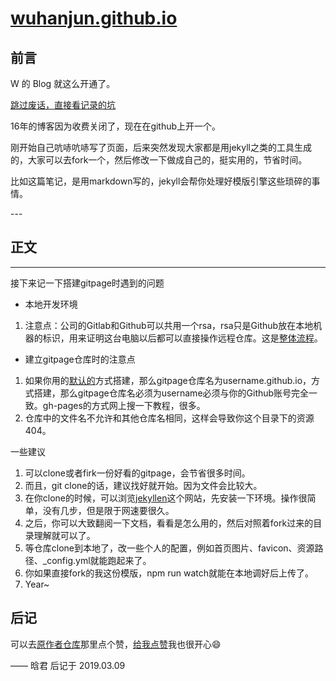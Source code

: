 # [wuhanjun.github.io](https://github.com/wuhanjun/wuhanjun.github.io)


## 前言

W 的 Blog 就这么开通了。

[跳过废话，直接看记录的坑 ](#build)



16年的博客因为收费关闭了，现在在github上开一个。


刚开始自己吭哧吭哧写了页面，后来突然发现大家都是用jekyll之类的工具生成的，大家可以去fork一个，然后修改一下做成自己的，挺实用的，节省时间。

比如这篇笔记，是用markdown写的，jekyll会帮你处理好模版引擎这些琐碎的事情。


<p id = "build"></p>
---

## 正文

---
接下来记一下搭建gitpage时遇到的问题
- 本地开发环境
1. 注意点：公司的Gitlab和Github可以共用一个rsa，rsa只是Github放在本地机器的标识，用来证明这台电脑以后都可以直接操作远程仓库。这是[整体流程](https://git-scm.com/book/zh/v1/%E6%9C%8D%E5%8A%A1%E5%99%A8%E4%B8%8A%E7%9A%84-Git-%E7%94%9F%E6%88%90-SSH-%E5%85%AC%E9%92%A5)。
- 建立gitpage仓库时的注意点
1. 如果你用的[默认的](https://pages.github.com/)方式搭建，那么gitpage仓库名为username.github.io，方式搭建，那么gitpage仓库名必须为username必须与你的Github账号完全一致。gh-pages的方式网上搜一下教程，很多。
2. 仓库中的文件名不允许和其他仓库名相同，这样会导致你这个目录下的资源404。


一些建议
1. 可以clone或者firk一份好看的gitpage，会节省很多时间。
2. 而且，git clone的话，建议找好就开始。因为文件会比较大。
3. 在你clone的时候，可以浏览[jekyllen](http://jekyllcn.com/)这个网站，先安装一下环境。操作很简单，没有几步，但是限于网速要很久。
4. 之后，你可以大致翻阅一下文档，看看是怎么用的，然后对照着fork过来的目录理解就可以了。
5. 等仓库clone到本地了，改一些个人的配置，例如首页图片、favicon、资源路径、_config.yml就能跑起来了。
6. 你如果直接fork的我这份模版，npm run watch就能在本地调好后上传了。
7. Year~


## 后记

可以去[原作者仓库](https://github.com/huxpro)那里点个赞，[给我点赞](https://github.com/wuhanjun/wuhanjun.github.io)我也很开心😄

—— 晗君 后记于 2019.03.09
